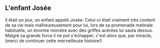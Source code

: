## L'enfant Josée
Il était un jour, un enfant appelé Josée. Celui-ci était vraiment très content de sa vie mais malheureusement pour lui, lors de sa promenade matinale habituelle, un énorme monstre avec des griffes acérées lui sauta dessus. Malgré sa grande force il ne put s'échapper, c'est alors que, par miracle, (merci de continuer cette merveilleuse histoire!)
